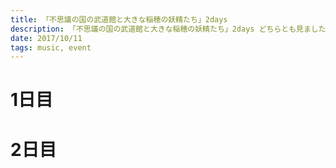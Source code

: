 ```yaml
---
title: 「不思議の国の武道館と大きな稲穂の妖精たち」2days
description: 「不思議の国の武道館と大きな稲穂の妖精たち」2days どちらとも見ました！
date: 2017/10/11
tags: music, event
---
```


# 1日目

# 2日目
